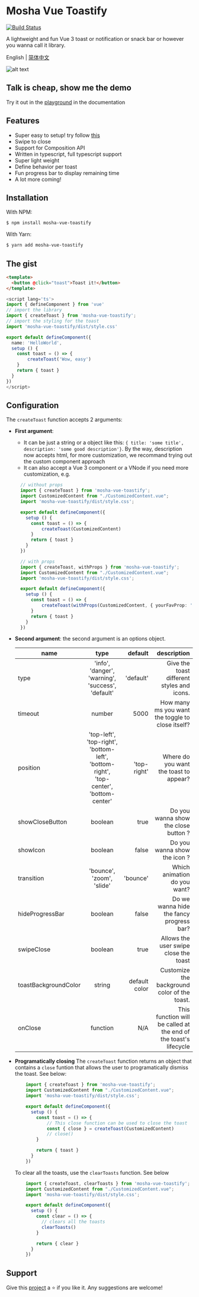 # Mosha Vue Toastify

[![Build Status](https://travis-ci.com/szboynono/mosha-vue-toastify.svg?branch=main)](https://travis-ci.com/szboynono/mosha-vue-toastify)

A lightweight and fun Vue 3 toast or notification or snack bar or however you wanna call it library.

English | [简体中文](./README-zh_CN.md)

![alt text](./gif/demo.gif "Logo Title Text 1")

## Talk is cheap, show me the demo

Try it out in the [playground](https://szboynono.github.io/mosha-vue-toastify/) in the documentation

## Features
- Super easy to setup! try follow [this](#the-gist)
- Swipe to close
- Support for Composition API
- Written in typescript, full typescript support
- Super light weight
- Define behavior per toast
- Fun progress bar to display remaining time
- A lot more coming!

## Installation

With NPM:

```bash
$ npm install mosha-vue-toastify
```

With Yarn:

```bash
$ yarn add mosha-vue-toastify
```

## The gist
```html
<template>
  <button @click="toast">Toast it!</button>
</template>
```
```ts
<script lang='ts'>
import { defineComponent } from 'vue'
// import the library
import { createToast } from 'mosha-vue-toastify';
// import the styling for the toast
import 'mosha-vue-toastify/dist/style.css'

export default defineComponent({
  name: 'HelloWorld',
  setup () {
    const toast = () => {
        createToast('Wow, easy')
    }
    return { toast }
  }
})
</script>
```

## Configuration

The `createToast` function accepts 2 arguments:

- **First argument**: 
  - It can be just a string or a object like this: `{ title: 'some title', description: 'some good description'}`. By the way, description now accepts html, for more customization, we recommand trying out the custom component approach
  - It can also accept a Vue 3 component or a VNode if you need more customization, e.g.
  ```ts
    // without props
    import { createToast } from 'mosha-vue-toastify';
    import CustomizedContent from "./CustomizedContent.vue";
    import 'mosha-vue-toastify/dist/style.css';

    export default defineComponent({
      setup () {
        const toast = () => {
            createToast(CustomizedContent)
        }
        return { toast }
      }
    })
  ```
  ```ts
    // with props
    import { createToast, withProps } from 'mosha-vue-toastify';
    import CustomizedContent from "./CustomizedContent.vue";
    import 'mosha-vue-toastify/dist/style.css';

    export default defineComponent({
      setup () {
        const toast = () => {
            createToast(withProps(CustomizedContent, { yourFavProp: 'bruh' }))
        }
        return { toast }
      }
    })
  ```

- **Second argument**: the second argument is an options object.

    | name        | type           | default  | description |
    | ------------- |:-------------:| -----:| -----:|
    | type      | 'info', 'danger', 'warning', 'success', 'default' | 'default' | Give the toast different styles and icons. |
    | timeout      | number      |   5000 | How many ms you want the toggle to close itself?
    | position      | 'top-left', 'top-right', 'bottom-left', 'bottom-right', 'top-center', 'bottom-center' |   'top-right' | Where do you want the toast to appear? |
    | showCloseButton | boolean      |    true | Do you wanna show the close button ? |
    | showIcon | boolean      |    false | Do you wanna show the icon ? |
    | transition | 'bounce', 'zoom', 'slide' | 'bounce' | Which animation do you want? |
    | hideProgressBar | boolean      |    false | Do we wanna hide the fancy progress bar? |
    | swipeClose | boolean      |    true | Allows the user swipe close the toast |
    | toastBackgroundColor | string      | default color | Customize the background color of the toast. |
    | onClose | function      | N/A | This function will be called at the end of the toast's lifecycle|

- **Programatically closing**
  The `createToast` function returns an object that contains a `close` funtion that allows the user to programatically dismiss the toast. See below:
  ```ts
      import { createToast } from 'mosha-vue-toastify';
      import CustomizedContent from "./CustomizedContent.vue";
      import 'mosha-vue-toastify/dist/style.css';

      export default defineComponent({
        setup () {
          const toast = () => {
              // This close function can be used to close the toast
              const { close } = createToast(CustomizedContent)
              // close()
          }

          return { toast }
        }
      })
  ```
  To clear all the toasts, use the `clearToasts` function. See below
  ```ts
      import { createToast, clearToasts } from 'mosha-vue-toastify';
      import CustomizedContent from "./CustomizedContent.vue";
      import 'mosha-vue-toastify/dist/style.css';

      export default defineComponent({
        setup () {
          const clear = () => {
            // clears all the toasts
            clearToasts()
          }

          return { clear }
        }
      })
  ```


## Support

Give this [project](https://github.com/szboynono/mosha-vue-toastify) a ⭐ if you like it. Any suggestions are welcome!